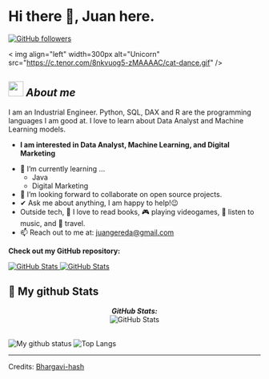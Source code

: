 # Hi there 👋, Juan here. 
[![GitHub followers](https://img.shields.io/github/followers/JuanGereda.svg?style=social&label=Follow)](https://github.com/JuanGereda?tab=followers)<br/>

<!--
**JuanGereda/JuanGereda** is a ✨ _special_ ✨ repository because its `README.md` (this file) appears on your GitHub profile.
-->

< img align="left" width=300px alt="Unicorn" src="https://c.tenor.com/8nkvuog5-zMAAAAC/cat-dance.gif" />

## <img src="https://media.giphy.com/media/ObNTw8Uzwy6KQ/giphy.gif" width="30px">&nbsp;***About me***

I am an Industrial Engineer. Python, SQL, DAX and R are the programming languages I am good at. I love to learn about Data Analyst and Machine Learning models.
* **I am interested in Data Analyst, Machine Learning, and Digital Marketing**
- 🌱 I’m currently learning ...
  - Java
  - Digital Marketing
- 👯 I’m looking forward to collaborate on open source projects.
- ✔ Ask me about anything, I am happy to help!😉<br>
- Outside tech, 📖 I love to read books, 🎮 playing videogames, 🎵 listen to music, and 🌴 travel.
- 📫 Reach out to me at: <a href="juangereda@gmail.com">juangereda@gmail.com</a>

__Check out my GitHub repository:__

<div>
  <p>
    <a href="https://github.com/Bhargavi-hash/HotelFranchiseDBMS.git">
      <img src="https://github-readme-stats.vercel.app/api/pin/?username=Bhargavi-hash&repo=HotelFranchiseDBMS" alt="GitHub Stats" />
    </a>
    <a href="https://github.com/Bhargavi-hash/Linux-Shell-Implementation.git">
      <img src="https://github-readme-stats.vercel.app/api/pin/?username=Bhargavi-hash&repo=Linux-Shell-Implementation" alt="GitHub Stats" />
    </a>
  </p>
</div>


<h2>👀 My github Stats</h2>

<div>
<!--   <p align="center">
    <b><em>Now listening to:</em></b> <br/>
    <img src="https://spotify-github-profile.vercel.app/api/view?uid=Bhargavi-hash&cover_image=true&theme=novatorem" alt="Now Listenting to" />
  </p> -->
  
  <p align="center">
  <b><em>GitHub Stats:</em></b> <br/>
    <img src="https://github-readme-streak-stats.herokuapp.com/?user=Bhargavi-hash" alt="GitHub Stats" /> <br/><br/>
  
</div>

![My github status](https://github-readme-stats.vercel.app/api?username=Bhargavi-hash&show_icons=true&include_all_commits=true)
![Top Langs](https://github-readme-stats.vercel.app/api/top-langs/?username=Bhargavi-hash&layout=compact)

---------------------------------------------------------------------------------------------------------------------
Credits: <a href="https://github.com/Bhargavi-hash">Bhargavi-hash</a>
